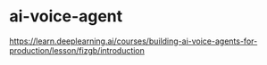 # ai-voice-agent

https://learn.deeplearning.ai/courses/building-ai-voice-agents-for-production/lesson/fizgb/introduction
